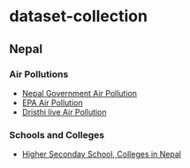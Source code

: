 # dataset-collection

<h2>Nepal</h2>
<h3>Air Pollutions</h3>
<ul>
 <li><a href="https://github.com/hbvj99/EPANepalData">Nepal Government Air Pollution</a></li>
 <li><a href="https://github.com/hbvj99/NPGovAirPollution">EPA Air Pollution</a></li>
<li><a href=https://github.com/hbvj99/DristhiAirPollution>Dristhi live Air Pollution</a></li>
</ul>

<h3>Schools and Colleges</h3>
<ul>
  <li><a href="https://github.com/hbvj99/scrape_yellowpage/tree/master/data/csv">Higher Seconday School, Colleges in Nepal</a></li>
</ul>
